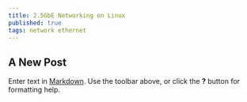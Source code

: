 ```yaml
---
title: 2.5GbE Networking on Linux
published: true
tags: network ethernet
---
```

## A New Post

Enter text in [Markdown](http://daringfireball.net/projects/markdown/). Use the toolbar above, or click the **?** button for formatting help.
